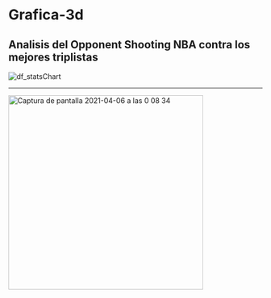 # Grafica-3d
## Analisis del  Opponent Shooting NBA contra los mejores triplistas

![df_statsChart](https://user-images.githubusercontent.com/56939175/114279718-57fc5c00-9a36-11eb-8c6e-17bb85d6d1c1.png)

---

<img width="386" alt="Captura de pantalla 2021-04-06 a las 0 08 34" src="https://user-images.githubusercontent.com/56939175/114279734-6cd8ef80-9a36-11eb-922c-25de908e88e3.png">





